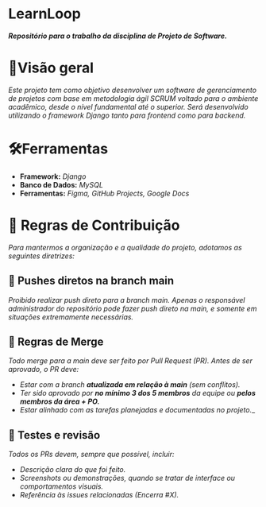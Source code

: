 # LearnLoop
**_Repositório para o trabalho da disciplina de Projeto de Software._**

# 📃Visão geral
_Este projeto tem como objetivo desenvolver um software de gerenciamento de projetos com base em metodologia ágil SCRUM voltado para o ambiente acadêmico, desde o nível fundamental até o superior. Será desenvolvido utilizando o framework Django tanto para frontend como para backend._

# 🛠Ferramentas
- **Framework:** _Django_
- **Banco de Dados:** _MySQL_
- **Ferramentas:** _Figma, GitHub Projects, Google Docs_

# 📜 Regras de Contribuição
_Para mantermos a organização e a qualidade do projeto, adotamos as seguintes diretrizes:_

## 🚫 Pushes diretos na branch main
_Proibido realizar push direto para a branch main. Apenas o responsável administrador do repositório pode fazer push direto na main, e somente em situações extremamente necessárias._

## 🔄 Regras de Merge
_Todo merge para a main deve ser feito por Pull Request (PR). Antes de ser aprovado, o PR deve:_

- _Estar com a branch **atualizada em relação à main** (sem conflitos)._
- _Ter sido aprovado por **no mínimo 3 dos 5 membros** da equipe ou **pelos membros da área + PO.**_
- _Estar alinhado com as tarefas planejadas e documentadas no projeto.__

## 🧪 Testes e revisão
_Todos os PRs devem, sempre que possível, incluir:_

- _Descrição clara do que foi feito._
- _Screenshots ou demonstrações, quando se tratar de interface ou comportamentos visuais._
- _Referência às issues relacionadas (Encerra #X)._
